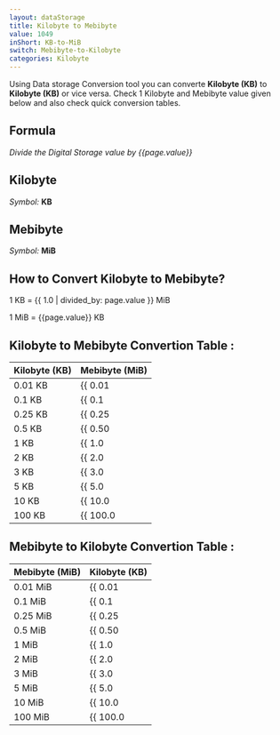 ```yaml
---
layout: dataStorage
title: Kilobyte to Mebibyte
value: 1049
inShort: KB-to-MiB
switch: Mebibyte-to-Kilobyte
categories: Kilobyte
---
```


Using Data storage Conversion tool you can converte **Kilobyte (KB)** to **Kilobyte (KB)** or vice versa. Check 1 Kilobyte and Mebibyte value given below and also check quick conversion tables.

## Formula
*Divide the Digital Storage value by {{page.value}}*

## Kilobyte
*Symbol:* **KB**

## Mebibyte
*Symbol:* **MiB**

## How to Convert Kilobyte to Mebibyte?

1 KB = {{ 1.0 | divided_by: page.value }} MiB

1 MiB = {{page.value}} KB


## Kilobyte to Mebibyte Convertion Table :

| Kilobyte (KB) | Mebibyte (MiB) |
| ---- | ---- |
| 0.01 KB | {{ 0.01 | divided_by: page.value | round: 12 }} MiB |
| 0.1 KB | {{ 0.1 | divided_by: page.value | round: 12 }} MiB |
| 0.25 KB | {{ 0.25 | divided_by: page.value | round: 12 }} MiB |
| 0.5 KB | {{ 0.50 | divided_by: page.value | round: 12 }} MiB |
| 1 KB | {{ 1.0 | divided_by: page.value | round: 12 }} MiB |
| 2 KB | {{ 2.0 | divided_by: page.value | round: 12 }} MiB |
| 3 KB | {{ 3.0 | divided_by: page.value | round: 12 }} MiB |
| 5 KB | {{ 5.0 | divided_by: page.value | round: 12 }} MiB |
| 10 KB | {{ 10.0 | divided_by: page.value | round: 12 }} MiB |
| 100 KB | {{ 100.0 | divided_by: page.value | round: 12 }} MiB |

## Mebibyte to Kilobyte Convertion Table :

| Mebibyte (MiB) | Kilobyte (KB) |
| ---- | ---- |
| 0.01 MiB | {{ 0.01 | times: page.value | round: 12 }} KB |
| 0.1 MiB | {{ 0.1 | times: page.value | round: 12 }} KB |
| 0.25 MiB | {{ 0.25 | times: page.value | round: 12 }} KB |
| 0.5 MiB | {{ 0.50 | times: page.value | round: 12 }} KB |
| 1 MiB | {{ 1.0 | times: page.value | round: 12 }} KB |
| 2 MiB | {{ 2.0 | times: page.value | round: 12 }} KB |
| 3 MiB | {{ 3.0 | times: page.value | round: 12 }} KB |
| 5 MiB | {{ 5.0 | times: page.value | round: 12 }} KB |
| 10 MiB | {{ 10.0 | times: page.value | round: 12 }} KB |
| 100 MiB | {{ 100.0 | times: page.value | round: 12 }} KB |


<script>
document.getElementById('selectInput')[4].selected = true
document.getElementById('selectOutput')[9].selected = true
</script>
